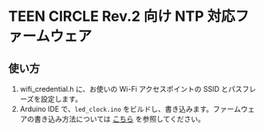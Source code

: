 # TEEN CIRCLE Rev.2 向け NTP 対応ファームウェア

## 使い方

1. wifi_credential.h に、お使いの Wi-Fi アクセスポイントの SSID とパスフレーズを設定します。
2. Arduino IDE で、`led_clock.ino` をビルドし、書き込みます。ファームウェアの書き込み方法については [こちら](https://github.com/mizuhiki/teen_circle/blob/master/doc/flash.md) を参照してください。
